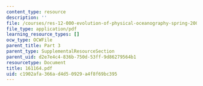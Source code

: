 ```yaml
---
content_type: resource
description: ''
file: /courses/res-12-000-evolution-of-physical-oceanography-spring-2007/c1902afa366ad4d50929a4f8f69bc395_161164.pdf
file_type: application/pdf
learning_resource_types: []
ocw_type: OCWFile
parent_title: Part 3
parent_type: SupplementalResourceSection
parent_uid: d2e7e4c4-836b-750d-53ff-9d86279564b1
resourcetype: Document
title: 161164.pdf
uid: c1902afa-366a-d4d5-0929-a4f8f69bc395
---
```

